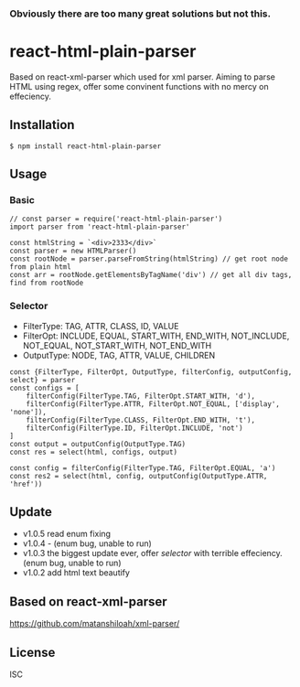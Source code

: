 ### Obviously there are too many great solutions but not this.

# react-html-plain-parser
Based on react-xml-parser which used for xml parser. Aiming to parse HTML using regex, offer some convinent functions with no mercy on effeciency.

## Installation
```
$ npm install react-html-plain-parser
```

## Usage
### Basic
```
// const parser = require('react-html-plain-parser')
import parser from 'react-html-plain-parser'

const htmlString = `<div>2333</div>`
const parser = new HTMLParser()
const rootNode = parser.parseFromString(htmlString) // get root node from plain html
const arr = rootNode.getElementsByTagName('div') // get all div tags, find from rootNode 
```

### Selector
- FilterType: TAG, ATTR, CLASS, ID, VALUE
- FilterOpt: INCLUDE, EQUAL, START_WITH, END_WITH, NOT_INCLUDE, NOT_EQUAL, NOT_START_WITH, NOT_END_WITH
- OutputType: NODE, TAG, ATTR, VALUE, CHILDREN
```
const {FilterType, FilterOpt, OutputType, filterConfig, outputConfig, select} = parser
const configs = [
    filterConfig(FilterType.TAG, FilterOpt.START_WITH, 'd'),
    filterConfig(FilterType.ATTR, FilterOpt.NOT_EQUAL, ['display', 'none']),
    filterConfig(FilterType.CLASS, FilterOpt.END_WITH, 't'),
    filterConfig(FilterType.ID, FilterOpt.INCLUDE, 'not')
]
const output = outputConfig(OutputType.TAG)
const res = select(html, configs, output)

const config = filterConfig(FilterType.TAG, FilterOpt.EQUAL, 'a')
const res2 = select(html, config, outputConfig(OutputType.ATTR, 'href'))
```

## Update
- v1.0.5 read enum fixing
- v1.0.4 - (enum bug, unable to run)
- v1.0.3 the biggest update ever, offer *selector* with terrible effeciency. (enum bug, unable to run)
- v1.0.2 add html text beautify


## Based on react-xml-parser
https://github.com/matanshiloah/xml-parser/

## License
ISC